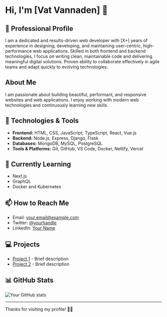 # Hi, I'm [Vat Vannaden] 👋

## 👔 Professional Profile
I am a dedicated and results-driven web developer with [X+] years of experience in designing, developing, and maintaining user-centric, high-performance web applications. Skilled in both frontend and backend technologies, I focus on writing clean, maintainable code and delivering meaningful digital solutions. Proven ability to collaborate effectively in agile teams and adapt quickly to evolving technologies.

## About Me
I am passionate about building beautiful, performant, and responsive websites and web applications. I enjoy working with modern web technologies and continuously learning new skills.

## 🚀 Technologies & Tools
- **Frontend:** HTML, CSS, JavaScript, TypeScript, React, Vue.js
- **Backend:** Node.js, Express, Django, Flask
- **Databases:** MongoDB, MySQL, PostgreSQL
- **Tools & Platforms:** Git, GitHub, VS Code, Docker, Netlify, Vercel

## 🌱 Currently Learning
- Next.js
- GraphQL
- Docker and Kubernetes

## 📫 How to Reach Me
- Email: your.email@example.com
- Twitter: [@yourhandle](https://twitter.com/yourhandle)
- LinkedIn: [Your Name](https://linkedin.com/in/yourprofile)

## 💻 Projects
- [Project 1](https://github.com/yourusername/project1) - Brief description
- [Project 2](https://github.com/yourusername/project2) - Brief description

## 📊 GitHub Stats
![Your GitHub stats](https://github-readme-stats.vercel.app/api?username=yourusername&show_icons=true&theme=radical)

---

Thanks for visiting my profile! 👨‍💻
